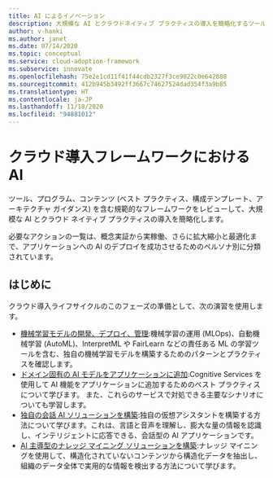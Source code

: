 ```yaml
---
title: AI によるイノベーション
description: 大規模な AI とクラウドネイティブ プラクティスの導入を簡略化するツール、プログラム、コンテンツ (ベスト プラクティス、構成テンプレート、アーキテクチャ ガイダンス)。
author: v-hanki
ms.author: janet
ms.date: 07/14/2020
ms.topic: conceptual
ms.service: cloud-adoption-framework
ms.subservice: innovate
ms.openlocfilehash: 75e2e1cd11f41f44cdb2327f3ce9022c0e642888
ms.sourcegitcommit: 412b945b3492ff3667c74627524dad354f3a9b85
ms.translationtype: HT
ms.contentlocale: ja-JP
ms.lasthandoff: 11/18/2020
ms.locfileid: "94881012"
---
```

<!-- docutune:casing InterpretML FairLearn -->

# <a name="ai-in-the-cloud-adoption-framework"></a>クラウド導入フレームワークにおける AI

ツール、プログラム、コンテンツ (ベスト プラクティス、構成テンプレート、アーキテクチャ ガイダンス) を含む規範的なフレームワークをレビューして、大規模な AI とクラウド ネイティブ プラクティスの導入を簡略化します。

必要なアクションの一覧は、概念実証から実稼働、さらに拡大縮小と最適化まで、アプリケーションへの AI のデプロイを成功させるためのペルソナ別に分類されています。

## <a name="get-started"></a>はじめに

クラウド導入ライフサイクルのこのフェーズの準備として、次の演習を使用します。

- [機械学習モデルの開発、デプロイ、管理](https://azure.microsoft.com/overview/ai-platform/dev-resources/):機械学習の運用 (MLOps)、自動機械学習 (AutoML)、InterpretML や FairLearn などの責任ある ML の学習ツールを含む、独自の機械学習モデルを構築するためのパターンとプラクティスを確認します。
- [ドメイン固有の AI モデルをアプリケーションに追加](https://www.oreilly.com/library/view/building-intelligent-apps/9781492058632/):Cognitive Services を使用して AI 機能をアプリケーションに追加するためのベスト プラクティスについて学びます。 また、これらのサービスで対処できる主要なシナリオについても学習します。
- [独自の会話 AI ソリューションを構築](https://www.oreilly.com/library/view/a-developers-guide/9781492080619/):独自の仮想アシスタントを構築する方法について学びます。これは、言語と音声を理解し、膨大な量の情報を認識し、インテリジェントに応答できる、会話型の AI アプリケーションです。
- [AI 主導型のナレッジ マイニング ソリューションを構築](https://azure.microsoft.com/resources/a-developers-guide-to-building-ai-driven-knowledge-mining-solutions/):ナレッジ マイニングを使用して、構造化されていないコンテンツから構造化データを抽出し、組織のデータ全体で実用的な情報を検出する方法について学びます。
